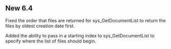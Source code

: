 ## New 6.4 ##

Fixed the order that files are returned for sys_GetDocumentList to return the files by oldest creation date first. 

Added the ability to pass in a starting index to sys_GetDocumentList to specify where the list of files should begin.
